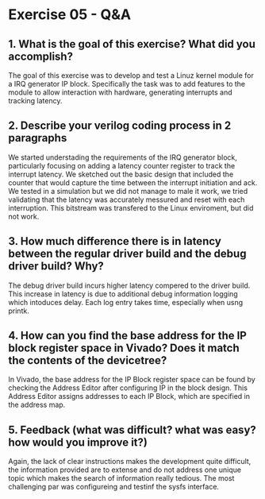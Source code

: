 # Exercise 05 - Q&A

## 1. What is the goal of this exercise? What did you accomplish?
The goal of this exercise was to develop and test a Linuz kernel module for a IRQ generator IP block. Specifically the task was to
add features to the module to allow interaction with hardware, generating interrupts and tracking latency.
## 2. Describe your verilog coding process in 2 paragraphs
We started understading the requirements of the IRQ generator block, particularly focusing on adding a latency counter register
to track the interrupt latency. We sketched out the basic design that included the counter that would capture the time between the
interrupt initiation and ack.
We tested in a simulation but we did not manage to male it work, we tried validating that the latency was accurately messured and 
reset with each interruption. This bitstream was transfered to the Linux enviroment, but did not work.
## 3. How much difference there is in latency between the regular driver build and the debug driver build? Why?
The debug driver build incurs higher latency compered to the driver build. This increase in latency is due to additional debug
information logging which intoduces delay. Each log entry takes time, especially when usng printk.
## 4. How can you find the base address for the IP block register space in Vivado? Does it match the contents of the devicetree?
In Vivado, the base address for the IP Block register space can be found by checking the Address Editor after configuring IP in the
block design. This Address Editor assigns addresses to each IP Block, which are specified in the address map.
## 5. Feedback (what was difficult? what was easy? how would you improve it?)
Again, the lack of clear instructions makes the development quite difficult, the information provided are to extense and do not 
address one unique topic which makes the search of information really tedious. 
The most challenging par was configureing and testinf the sysfs interface.
